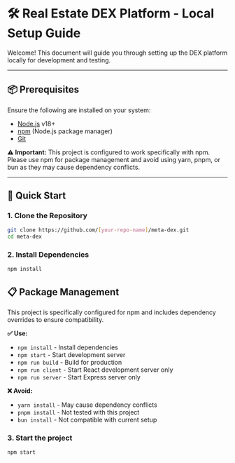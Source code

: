 # 🛠️ Real Estate DEX Platform - Local Setup Guide

Welcome! This document will guide you through setting up the DEX platform locally for development and testing.

---

## 📦 Prerequisites

Ensure the following are installed on your system:

- [Node.js](https://nodejs.org/) v18+  
- [npm](https://www.npmjs.com/) (Node.js package manager)
- [Git](https://git-scm.com/)

**⚠️ Important:** This project is configured to work specifically with npm. Please use npm for package management and avoid using yarn, pnpm, or bun as they may cause dependency conflicts.  

---

## 🚀 Quick Start

### 1. Clone the Repository

```bash
git clone https://github.com/[your-repo-name]/meta-dex.git
cd meta-dex
```

### 2. Install Dependencies

```bash
npm install
```

## 📋 Package Management

This project is specifically configured for npm and includes dependency overrides to ensure compatibility. 

**✅ Use:**
- `npm install` - Install dependencies
- `npm start` - Start development server
- `npm run build` - Build for production
- `npm run client` - Start React development server only
- `npm run server` - Start Express server only

**❌ Avoid:**
- `yarn install` - May cause dependency conflicts
- `pnpm install` - Not tested with this project
- `bun install` - Not compatible with current setup

### 3. Start the project

```bash
npm start
```
